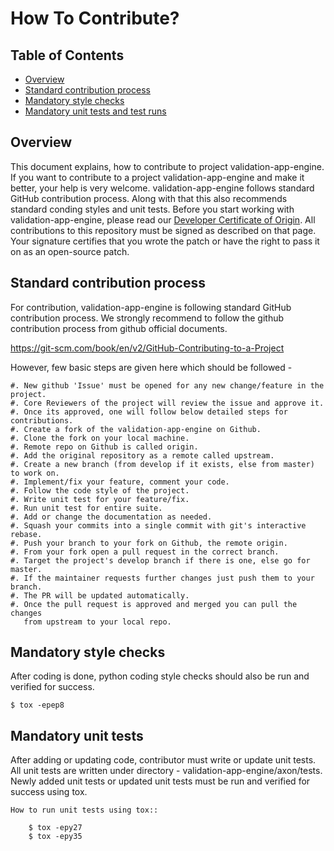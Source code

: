 # How To Contribute?

## Table of Contents
- [Overview](#id-section1)
- [Standard contribution process](#id-section2)
- [Mandatory style checks](#id-section3)
- [Mandatory unit tests and test runs](#id-section4)


<div id='id-section1'/>

## Overview
This document explains, how to contribute to project validation-app-engine.
If you want to contribute to a project validation-app-engine and make it better, your help is very welcome.
validation-app-engine follows standard GitHub contribution process.
Along with that this also recommends standard conding styles and unit tests. Before you start working with validation-app-engine, please read our [Developer Certificate of Origin](https://cla.vmware.com/dco). All contributions to this repository must be signed as described on that page. Your signature certifies that you wrote the patch or have the right to pass it on as an open-source patch.

<div id='id-section2'/>

## Standard contribution process

For contribution, validation-app-engine is following standard GitHub contribution process.
We strongly recommend to follow the github contribution process from github official documents.

https://git-scm.com/book/en/v2/GitHub-Contributing-to-a-Project

However, few basic steps are given here which should be followed -

    #. New github 'Issue' must be opened for any new change/feature in the project.
    #. Core Reviewers of the project will review the issue and approve it.
    #. Once its approved, one will follow below detailed steps for contributions.
    #. Create a fork of the validation-app-engine on Github.
    #. Clone the fork on your local machine.
    #. Remote repo on Github is called origin.
    #. Add the original repository as a remote called upstream.
    #. Create a new branch (from develop if it exists, else from master) to work on.
    #. Implement/fix your feature, comment your code.
    #. Follow the code style of the project.
    #. Write unit test for your feature/fix.
    #. Run unit test for entire suite.
    #. Add or change the documentation as needed.
    #. Squash your commits into a single commit with git's interactive rebase.
    #. Push your branch to your fork on Github, the remote origin.
    #. From your fork open a pull request in the correct branch.
    #. Target the project's develop branch if there is one, else go for master.
    #. If the maintainer requests further changes just push them to your branch.
    #. The PR will be updated automatically.
    #. Once the pull request is approved and merged you can pull the changes
       from upstream to your local repo.

<div id='id-section3'/>

## Mandatory style checks

After coding is done, python coding style checks should also be run and verified for success.

    $ tox -epep8

<div id='id-section4'/>

## Mandatory unit tests

After adding or updating code, contributor must write or update unit tests.
All unit tests are written under directory - validation-app-engine/axon/tests.
Newly added unit tests or updated unit tests must be run and verified for success using tox.

    How to run unit tests using tox::

        $ tox -epy27
        $ tox -epy35
